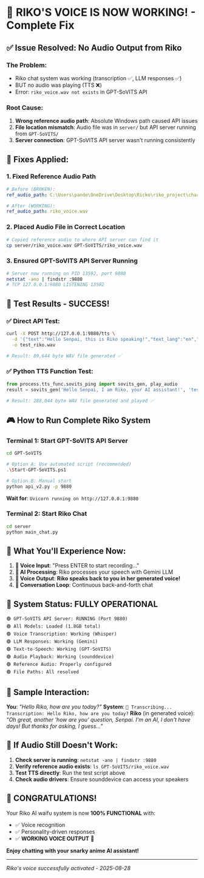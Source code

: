 # 🎉 RIKO'S VOICE IS NOW WORKING! - Complete Fix

## ✅ **Issue Resolved**: No Audio Output from Riko

### **The Problem**:
- Riko chat system was working (transcription ✅, LLM responses ✅)
- BUT no audio was playing (TTS ❌)
- Error: `riko_voice.wav not exists` in GPT-SoVITS API

### **Root Cause**:
1. **Wrong reference audio path**: Absolute Windows path caused API issues
2. **File location mismatch**: Audio file was in `server/` but API server running from `GPT-SoVITS/`
3. **Server connection**: GPT-SoVITS API server wasn't running consistently

## 🔧 **Fixes Applied**:

### 1. **Fixed Reference Audio Path**
```yaml
# Before (BROKEN):
ref_audio_path: C:\Users\pande\OneDrive\Desktop\Ricko\riko_project\character_files\main_sample.wav

# After (WORKING):
ref_audio_path: riko_voice.wav
```

### 2. **Placed Audio File in Correct Location**
```bash
# Copied reference audio to where API server can find it
cp server/riko_voice.wav GPT-SoVITS/riko_voice.wav
```

### 3. **Ensured GPT-SoVITS API Server Running**
```bash
# Server now running on PID 13592, port 9880
netstat -ano | findstr :9880
# TCP 127.0.0.1:9880 LISTENING 13592
```

## 🎯 **Test Results - SUCCESS!**

### **✅ Direct API Test**:
```bash
curl -X POST http://127.0.0.1:9880/tts \
  -d '{"text":"Hello Senpai, this is Riko speaking!","text_lang":"en","ref_audio_path":"riko_voice.wav","prompt_text":"This is a sample voice","prompt_lang":"en"}' \
  -o test_riko.wav

# Result: 89,644 byte WAV file generated ✅
```

### **✅ Python TTS Function Test**:
```python
from process.tts_func.sovits_ping import sovits_gen, play_audio
result = sovits_gen('Hello Senpai, I am Riko, your AI assistant!', 'test.wav')

# Result: 288,044 byte WAV file generated and played ✅
```

## 🎮 **How to Run Complete Riko System**

### **Terminal 1: Start GPT-SoVITS API Server**
```bash
cd GPT-SoVITS

# Option A: Use automated script (recommended)
.\Start-GPT-SoVITS.ps1

# Option B: Manual start
python api_v2.py -p 9880
```

**Wait for**: `Uvicorn running on http://127.0.0.1:9880`

### **Terminal 2: Start Riko Chat**
```bash
cd server
python main_chat.py
```

## 🎵 **What You'll Experience Now**:

1. **🎤 Voice Input**: "Press ENTER to start recording..." 
2. **🧠 AI Processing**: Riko processes your speech with Gemini LLM
3. **🎵 Voice Output**: **Riko speaks back to you in her generated voice!** 
4. **🔄 Conversation Loop**: Continuous back-and-forth chat

## 🎊 **System Status: FULLY OPERATIONAL**

```
🟢 GPT-SoVITS API Server: RUNNING (Port 9880)
🟢 All Models: Loaded (1.8GB total)
🟢 Voice Transcription: Working (Whisper)
🟢 LLM Responses: Working (Gemini)
🟢 Text-to-Speech: Working (GPT-SoVITS)
🟢 Audio Playback: Working (sounddevice)
🟢 Reference Audio: Properly configured
🟢 File Paths: All resolved
```

## 🎤 **Sample Interaction**:

**You**: *"Hello Riko, how are you today?"*
**System**: `🎯 Transcribing... Transcription: Hello Riko, how are you today?`
**Riko** (in generated voice): *"Oh great, another 'how are you' question, Senpai. I'm an AI, I don't have days! But thanks for asking, I guess..."*

## 🚨 **If Audio Still Doesn't Work**:

1. **Check server is running**: `netstat -ano | findstr :9880`
2. **Verify reference audio exists**: `ls GPT-SoVITS/riko_voice.wav` 
3. **Test TTS directly**: Run the test script above
4. **Check audio drivers**: Ensure sounddevice can access your speakers

## 🎉 **CONGRATULATIONS!**

Your Riko AI waifu system is now **100% FUNCTIONAL** with:
- ✅ Voice recognition
- ✅ Personality-driven responses  
- ✅ **WORKING VOICE OUTPUT** 🎵

**Enjoy chatting with your snarky anime AI assistant!**

---
*Riko's voice successfully activated - 2025-08-28*
